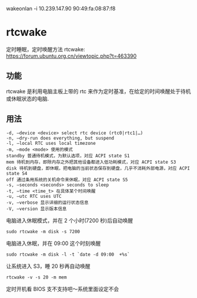 


wakeonlan -i 10.239.147.90 90:49:fa:08:87:f8

# rtcwake

定时睡眠，定时唤醒方法 rtcwake: https://forum.ubuntu.org.cn/viewtopic.php?t=463390

## 功能

rtcwake 是利用电脑主板上带的 rtc 来作为定时基准，在给定的时间唤醒处于待机或休眠状态的电脑. 

## 用法

```
-d, –device <device> select rtc device (rtc0|rtc1|…)
-n, –dry-run does everything, but suspend
-l, –local RTC uses local timezone
-m, –mode <mode> 使用的模式
standby 普通待机模式，为默认选项，对应 ACPI state S1
mem 待机到内存，即除内存之外把其他设备都进入低功耗模式，对应 ACPI state S3
disk 待机到硬盘，即休眠，把电脑的当前状态保存到硬盘，几乎不消耗外部电源，对应 ACPI state S4
off 通过条用系统的关机命令来休眠，对应 ACPI state S5
-s, –seconds <seconds> seconds to sleep
-t, –time <time_t> 在具体某个时间唤醒
-u, –utc RTC uses UTC
-v, –verbose 显示详细的运行状态信息
-V, –version 显示版本信息
```

电脑进入休眠模式，并在 2 个小时(7200 秒)后自动唤醒

```
sudo rtcwake -m disk -s 7200
```

电脑进入休眠，并在 09:00 这个时刻唤醒

```
sudo rtcwake -m disk -l -t `date -d 09:00  +%s`
```

让系统进入 S3，睡 20 秒再自动唤醒

```
rtcwake -v -s 20 -m mem
```

定时开机看 BIOS 支不支持吧～系统里面设定不会

